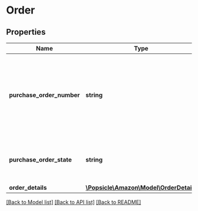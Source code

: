 # Order

## Properties
Name | Type | Description | Notes
------------ | ------------- | ------------- | -------------
**purchase_order_number** | **string** | The purchase order number for this order. Formatting Notes: 8-character alpha-numeric code. | 
**purchase_order_state** | **string** | This field will contain the current state of the purchase order. | 
**order_details** | [**\Popsicle\Amazon\Model\OrderDetails**](OrderDetails.md) |  | [optional] 

[[Back to Model list]](../../README.md#documentation-for-models) [[Back to API list]](../../README.md#documentation-for-api-endpoints) [[Back to README]](../../README.md)

